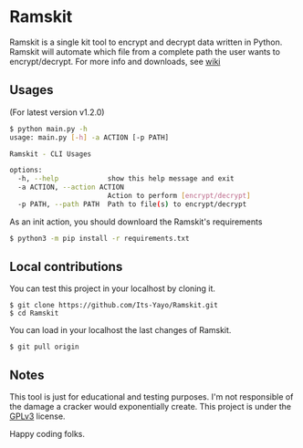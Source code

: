 # Ramskit
Ramskit is a single kit tool to encrypt and decrypt data written in Python. Ramskit will automate which file from a complete path the user wants to encrypt/decrypt. For more info and downloads, see [wiki](https://its-yayo.github.io/ramskit) 

## Usages
(For latest version v1.2.0)

```bash
$ python main.py -h                                                                          
usage: main.py [-h] -a ACTION [-p PATH]

Ramskit - CLI Usages

options:
  -h, --help            show this help message and exit
  -a ACTION, --action ACTION
                        Action to perform [encrypt/decrypt]
  -p PATH, --path PATH  Path to file(s) to encrypt/decrypt
```

As an init action, you should downloard the Ramskit's requirements

```bash
$ python3 -m pip install -r requirements.txt
```

## Local contributions
You can test this project in your localhost by cloning it. 
```
$ git clone https://github.com/Its-Yayo/Ramskit.git
$ cd Ramskit
```

You can load in your localhost the last changes of Ramskit.
```
$ git pull origin
```

## Notes
This tool is just for educational and testing purposes. I'm not responsible of the damage a cracker would exponentially create. This project is under the [GPLv3](https://www.gnu.org/licenses/gpl-3.0.html) license.  


Happy coding folks. 
